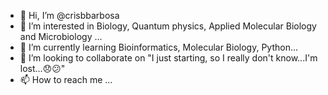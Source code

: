 - 👋 Hi, I’m @crisbbarbosa
- 👀 I’m interested in Biology, Quantum physics, Applied Molecular Biology and Microbiology ...
- 🌱 I’m currently learning Bioinformatics, Molecular Biology, Python...
- 💞️ I’m looking to collaborate on "I just starting, so I really don't know...I'm lost...😞😕"
- 📫 How to reach me ...

<!---
crisbbarbosa/crisbbarbosa is a ✨ special ✨ repository because its `README.md` (this file) appears on your GitHub profile.
You can click the Preview link to take a look at your changes.
--->
